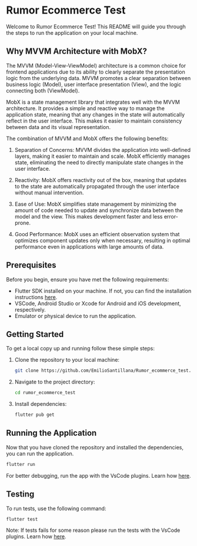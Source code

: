 # Rumor Ecommerce Test

Welcome to Rumor Ecommerce Test! This README will guide you through the steps to run the application on your local machine.

## Why MVVM Architecture with MobX?
The MVVM (Model-View-ViewModel) architecture is a common choice for frontend applications due to its ability to clearly separate the presentation logic from the underlying data. MVVM promotes a clear separation between business logic (Model), user interface presentation (View), and the logic connecting both (ViewModel).

MobX is a state management library that integrates well with the MVVM architecture. It provides a simple and reactive way to manage the application state, meaning that any changes in the state will automatically reflect in the user interface. This makes it easier to maintain consistency between data and its visual representation.

The combination of MVVM and MobX offers the following benefits:

1. Separation of Concerns: MVVM divides the application into well-defined layers, making it easier to maintain and scale. MobX efficiently manages state, eliminating the need to directly manipulate state changes in the user interface.

2. Reactivity: MobX offers reactivity out of the box, meaning that updates to the state are automatically propagated through the user interface without manual intervention.

3. Ease of Use: MobX simplifies state management by minimizing the amount of code needed to update and synchronize data between the model and the view. This makes development faster and less error-prone.

4. Good Performance: MobX uses an efficient observation system that optimizes component updates only when necessary, resulting in optimal performance even in applications with large amounts of data.

## Prerequisites

Before you begin, ensure you have met the following requirements:
- Flutter SDK installed on your machine. If not, you can find the installation instructions [here](https://flutter.dev/docs/get-started/install).
- VSCode, Android Studio or Xcode for Android and iOS development, respectively.
- Emulator or physical device to run the application.

## Getting Started

To get a local copy up and running follow these simple steps:

1. Clone the repository to your local machine:
    ```bash
    git clone https://github.com/EmilioSantillana/Rumor_ecommerce_test.git
    ```
2. Navigate to the project directory:
    ```bash
    cd rumor_ecommerce_test
    ```
3. Install dependencies:
    ```bash
    flutter pub get
    ```
   
## Running the Application

Now that you have cloned the repository and installed the dependencies, you can run the application.
  ```bash
  flutter run
  ```
For better debugging, run the app with the VsCode plugins. Learn how [here](https://docs.flutter.dev/tools/vs-code#running-and-debugging).

## Testing

To run tests, use the following command:
  ```bash
  flutter test
  ```
Note: If tests fails for some reason please run the tests with the VsCode plugins. Learn how [here](https://docs.flutter.dev/cookbook/testing/unit/introduction#6-run-the-tests).
